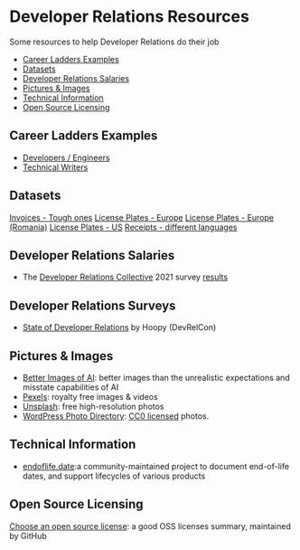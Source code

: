 # Developer Relations Resources

Some resources to help Developer Relations do their job

- [Career Ladders Examples](#career-ladders-examples)
- [Datasets](#datasets)
- [Developer Relations Salaries](#developer-relations-salaries)
- [Pictures & Images](#pictures--images)
- [Technical Information](#technical-information)
- [Open Source Licensing](#open-source-licensing)

## Career Ladders Examples
- [Developers / Engineers](https://career-ladders.dev/engineering/)
- [Technical Writers](https://career-ladders.dev/docs/)

## Datasets
[Invoices - Tough ones](https://www.kaggle.com/dibyajyotimohanta/tough-invoices)
[License Plates - Europe](https://www.kaggle.com/andrewmvd/car-plate-detection)
[License Plates - Europe (Romania)](https://github.com/RobertLucian/license-plate-dataset)
[License Plates - US](https://www.kaggle.com/tolgadincer/us-license-plates)
[Receipts - different languages](https://www.kaggle.com/jenswalter/receipts)

## Developer Relations Salaries
- The [Developer Relations Collective](https://devrelcollective.fun/) 2021 survey [results](https://dev.to/bffjossy/2021-devrel-salary-survey-results-table-of-contents-43fe)

## Developer Relations Surveys
- [State of Developer Relations](https://www.stateofdeveloperrelations.com/) by Hoopy (DevRelCon)

## Pictures & Images
- [Better Images of AI](https://betterimagesofai.org/images): better images than the unrealistic expectations and misstate capabilities of AI
- [Pexels](https://www.pexels.com/): royalty free images & videos
- [Unsplash](https://unsplash.com): free high-resolution photos
- [WordPress Photo Directory](https://wordpress.org/photos/): [CC0 licensed](https://creativecommons.org/share-your-work/public-domain/cc0/) photos.

## Technical Information
- [endoflife.date](https://endoflife.date):a community-maintained project to document end-of-life dates, and support lifecycles of various products

## Open Source Licensing
[Choose an open source license](https://choosealicense.com/licenses/): a good OSS licenses summary, maintained by GitHub
